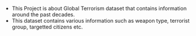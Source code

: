 - This Project is about Global Terrorism dataset that contains information around the past decades.
- This dataset contains various information such as weapon type, terrorist group, targetted citizens etc.
